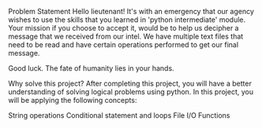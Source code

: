 Problem Statement
Hello lieutenant! It's with an emergency that our agency wishes to use the skills that you learned in 'python intermediate' module. Your mission if you choose to accept it, would be to help us decipher a message that we received from our intel. We have multiple text files that need to be read and have certain operations performed to get our final message.

Good luck. The fate of humanity lies in your hands.

Why solve this project?
After completing this project, you will have a better understanding of solving logical problems using python. In this project, you will be applying the following concepts:

String operations
Conditional statement and loops
File I/O
Functions

